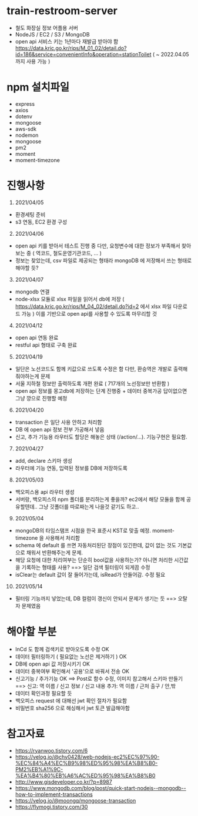 # train-restroom-server
- 철도 화장실 정보 어플용 서버
- NodeJS / EC2 / S3 / MongoDB
- open api 서비스 키는 1년마다 재발급 받아야 함 
  https://data.kric.go.kr/rips/M_01_02/detail.do?id=186&service=convenientInfo&operation=stationToilet
  ( ~ 2022.04.05 까지 사용 가능 )

# npm 설치파일
- express
- axios
- dotenv
- mongoose
- aws-sdk
- nodemon
- mongoose
- pm2
- moment
- moment-timezone

# 진행사항
1. 2021/04/05
  - 환경세팅 준비
  - s3 연동, EC2 환경 구성
2. 2021/04/06
  - open api 키를 받아서 테스트 진행 중
    다만, 요청변수에 대한 정보가 부족해서 찾아보는 중 
    ( 역코드, 철도운영기관코드, ... )
  - 정보는 찾았는데, csv 파일로 제공되는 형태라 mongoDB 에 저장해서 쓰는 형태로 해야할 듯?
3. 2021/04/07
  - mongodb 연결
  - node-xlsx 모듈로 xlsx 파일을 읽어서 db에 저장
    ( https://data.kric.go.kr/rips/M_04_02/detail.do?id=2 에서 xlsx 파일 다운로드 가능 )
    이를 기반으로 open api를 사용할 수 있도록 마무리할 것
4. 2021/04/12
  - open api 연동 완료
  - restful api 형태로 구축 완료
5. 2021/04/19
  - 일단은 노선코드도 함께 키값으로 쓰도록 수정은 함
    다만, 환승역은 개발로 출력해줘야하는게 문제
  - 서울 지하철 정보만 출력하도록 개편 완료 ( 717개의 노선정보만 반환함 )
  - open api 정보를 몽고db에 저장하는 단계 진행중 + 데이터 중복가공
    답이없으면 그냥 깡으로 진행할 예정
6. 2021/04/20
  - transaction 은 일단 사용 안하고 처리함
  - DB 에 open api 정보 전부 가공해서 넣음
  - 신고, 추가 기능용 라우터도 할당은 해놓은 상태 (/action/...).
    기능구현은 필요함.
7. 2021/04/27
  - add, declare 스키마 생성
  - 라우터에 기능 연동, 입력된 정보를 DB에 저장하도록
8. 2021/05/03
  - 백오피스용 api 라우터 생성
  - 서버랑, 백오피스의 npm 폴더를 분리하는게 좋을까?
    ec2에서 해당 모듈을 함께 공유할텐데.. 그냥 깃폴더를 따로짜는게 나을것 같기도 하고..
9. 2021/05/04
  - mongoDB의 타임스탬프 시점을 한국 표준시 KST로 맞출 예정.
    moment-timezone 을 사용해서 처리함
  - schema 에 default 를 쓰면 자동처리된단 장점이 있긴한데,
    값이 없는 것도 기본값으로 채워서 반환해주는게 문제.
  - 해당 요청에 대한 처리여부는 단순히 bool값을 사용하는가?
    아니면 처리한 시간값을 기록하는 형태를 사용?
    ==> 일단 검색 필터링이 되게끔 수정
  - isClear는 default 값이 잘 들어가는데, isRead가 안들어감. 수정 필요
10. 2021/05/14
  - 필터링 기능까지 넣었는데, DB 컬럼이 갱신이 안되서 문제가 생기는 듯
    ==> 오탈자 문제였음

# 해야할 부분
- lnCd 도 함께 검색키로 받아오도록 수정 OK
- 데이터 필터링하기 ( 필요없는 노선은 제거하기 ) OK
- DB에 open api 값 저장시키기 OK
- 데이터 중복여부 확인해서 '공용'으로 바꿔서 전송 OK
- 신고기능 / 추가기능 OK
  ==> Post로 함수 수정, 이미지 참고해서 스키마 만들기
  ==> 신고: 역 이름 / 신고 정보 / 신고 내용
      추가: 역 이름 / 근처 출구 / 안,밖
- 데이터 확인과정 필요할 듯
- 백오피스 request 에 대해선 jwt 확인 절차가 필요함
- 비밀번호 sha256 으로 해싱해서 jwt 토큰 발급해야함

# 참고자료
- https://ryanwoo.tistory.com/6
- https://velog.io/@chy0428/web-nodejs-ec2%EC%97%90-%EC%84%A4%EC%B9%98%ED%95%98%EA%B8%B0-PM2%EB%A1%9C-%EA%B4%80%EB%A6%AC%ED%95%98%EA%B8%B0
- http://www.gisdeveloper.co.kr/?p=8987
- https://www.mongodb.com/blog/post/quick-start-nodejs--mongodb--how-to-implement-transactions
- https://velog.io/@moongq/mongoose-transaction
- https://flymogi.tistory.com/30